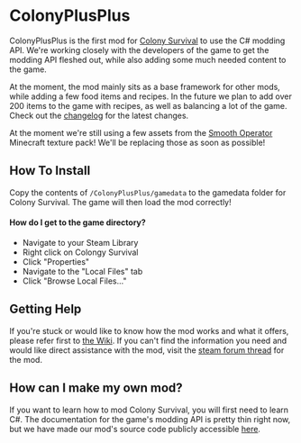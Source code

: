 # ColonyPlusPlus

ColonyPlusPlus is the first mod for [Colony Survival](http://store.steampowered.com/app/366090/Colony_Survival/) to use the C# modding API. We're working closely with the developers of the game to get the modding API fleshed out, while also adding some much needed content to the game.

At the moment, the mod mainly sits as a base framework for other mods, while adding a few food items and recipes. In the future we plan to add over 200 items to the game with recipes, as well as balancing a lot of the game. Check out the [changelog](https://raw.githubusercontent.com/ColonyPlusPlus/ColonyPlusPlus/master/ColonyPlusPlus/colonyplusplus-changelog.txt) for the latest changes.

At the moment we're still using a few assets from the [Smooth Operator](https://mods.curse.com/texture-packs/minecraft/230576-smooth-operator) Minecraft texture pack! We'll be replacing those as soon as possible!

## How To Install

Copy the contents of `/ColonyPlusPlus/gamedata` to the gamedata folder for Colony Survival. The game will then load the mod correctly!

#### How do I get to the game directory?

- Navigate to your Steam Library
- Right click on Colongy Survival
- Click "Properties"
- Navigate to the "Local Files" tab
- Click "Browse Local Files..."

## Getting Help

If you're stuck or would like to know how the mod works and what it offers, please refer first to [the Wiki](http://colonyplusplus.com). If you can't find the information you need and would like direct assistance with the mod, visit the [steam forum thread](http://steamcommunity.com/app/366090/discussions/8/1458455461483481740/) for the mod.


## How can I make my own mod?

If you want to learn how to mod Colony Survival, you will first need to learn C#. The documentation for the game's modding API is pretty thin right now, but we have made our mod's source code publicly accessible [here](https://github.com/ColonyPlusPlus/ColonyPlusPlus-mod).
